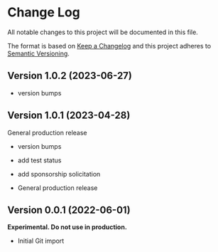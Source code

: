 # Change Log

All notable changes to this project will be documented in this file.

The format is based on [Keep a Changelog](http://keepachangelog.com/)
and this project adheres to [Semantic Versioning](http://semver.org/).

## Version 1.0.2 (2023-06-27)

- version bumps

## Version 1.0.1 (2023-04-28)

General production release

- version bumps
- add test status
- add sponsorship solicitation

- General production release

## Version 0.0.1 (2022-06-01)

**Experimental. Do not use in production.**

* Initial Git import
